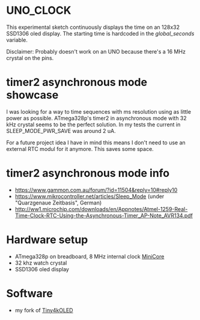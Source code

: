 # UNO_CLOCK

This experimental sketch continuously displays the time on an 128x32 SSD1306 oled display. The starting time is hardcoded in the _global_seconds_ variable.

Disclaimer: Probably doesn't work on an UNO because there's a 16 MHz crystal on the pins.

# timer2 asynchronous mode showcase

I was looking for a way to time sequences with ms resolution using as little power as possible. ATmega328p's timer2 in asynchronous mode with 32 kHz crystal seems to be the perfect solution. In my tests the current in SLEEP_MODE_PWR_SAVE was around 2 uA.

For a future project idea I have in mind this means I don't need to use an external RTC modul for it anymore. This saves some space.

# timer2 asynchronous mode info

- https://www.gammon.com.au/forum/?id=11504&reply=10#reply10
- https://www.mikrocontroller.net/articles/Sleep_Mode (under "Quarzgenaue Zeitbasis", German)
- http://ww1.microchip.com/downloads/en/Appnotes/Atmel-1259-Real-Time-Clock-RTC-Using-the-Asynchronous-Timer_AP-Note_AVR134.pdf

# Hardware setup
- ATmega328p on breadboard, 8 MHz internal clock [MiniCore](https://github.com/MCUdude/MiniCore)
- 32 khz watch crystal
- SSD1306 oled display

# Software
-  my fork of [Tiny4kOLED](https://github.com/chocotov1/Tiny4kOLED)
